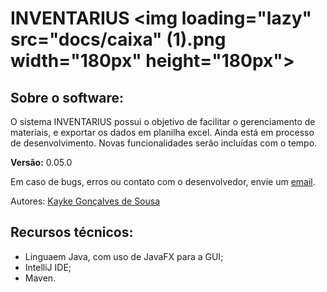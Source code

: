 # INVENTARIUS <img loading="lazy" src="docs/caixa" (1).png width="180px" height="180px">

## Sobre o software:
O sistema INVENTARIUS possui o objetivo de facilitar o gerenciamento de materiais, e exportar os dados em planilha excel. Ainda está em processo de desenvolvimento. Novas funcionalidades serão incluídas com o tempo.

**Versão:** 0.05.0 

Em caso de bugs, erros ou contato com o desenvolvedor, envie um [email](mailto:kayke.gsousa15@gmail.com).

Autores:
[Kayke Gonçalves de Sousa](https://github.com/sousakai)

## Recursos técnicos:
- Linguaem Java, com uso de JavaFX para a GUI;
- IntelliJ IDE;
- Maven.
